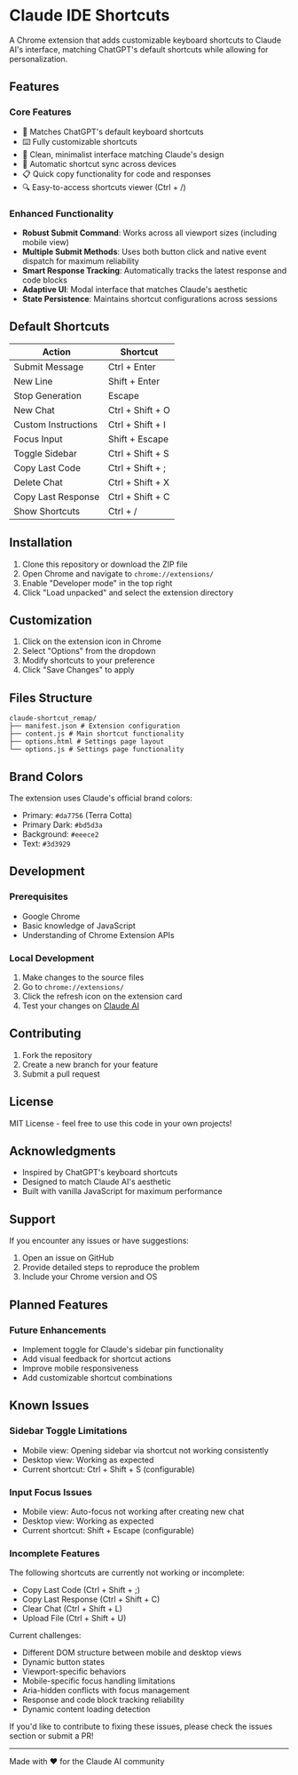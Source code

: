 # Claude IDE Shortcuts

A Chrome extension that adds customizable keyboard shortcuts to Claude AI's interface, matching ChatGPT's default shortcuts while allowing for personalization.

## Features

### Core Features
- 🎯 Matches ChatGPT's default keyboard shortcuts
- ⌨️ Fully customizable shortcuts
- 🎨 Clean, minimalist interface matching Claude's design
- 💾 Automatic shortcut sync across devices
- 📋 Quick copy functionality for code and responses
- 🔍 Easy-to-access shortcuts viewer (Ctrl + /)

### Enhanced Functionality
- **Robust Submit Command**: Works across all viewport sizes (including mobile view)
- **Multiple Submit Methods**: Uses both button click and native event dispatch for maximum reliability
- **Smart Response Tracking**: Automatically tracks the latest response and code blocks
- **Adaptive UI**: Modal interface that matches Claude's aesthetic
- **State Persistence**: Maintains shortcut configurations across sessions

## Default Shortcuts

| Action | Shortcut |
|--------|----------|
| Submit Message | Ctrl + Enter |
| New Line | Shift + Enter |
| Stop Generation | Escape |
| New Chat | Ctrl + Shift + O |
| Custom Instructions | Ctrl + Shift + I |
| Focus Input | Shift + Escape |
| Toggle Sidebar | Ctrl + Shift + S |
| Copy Last Code | Ctrl + Shift + ; |
| Delete Chat | Ctrl + Shift + X |
| Copy Last Response | Ctrl + Shift + C |
| Show Shortcuts | Ctrl + / |

## Installation

1. Clone this repository or download the ZIP file
2. Open Chrome and navigate to `chrome://extensions/`
3. Enable "Developer mode" in the top right
4. Click "Load unpacked" and select the extension directory

## Customization

1. Click on the extension icon in Chrome
2. Select "Options" from the dropdown
3. Modify shortcuts to your preference
4. Click "Save Changes" to apply

## Files Structure

```
claude-shortcut_remap/
├── manifest.json # Extension configuration
├── content.js # Main shortcut functionality
├── options.html # Settings page layout
└── options.js # Settings page functionality
```


## Brand Colors

The extension uses Claude's official brand colors:

- Primary: `#da7756` (Terra Cotta)
- Primary Dark: `#bd5d3a`
- Background: `#eeece2`
- Text: `#3d3929`

## Development

### Prerequisites

- Google Chrome
- Basic knowledge of JavaScript
- Understanding of Chrome Extension APIs

### Local Development

1. Make changes to the source files
2. Go to `chrome://extensions/`
3. Click the refresh icon on the extension card
4. Test your changes on [Claude AI](https://claude.ai)

## Contributing

1. Fork the repository
2. Create a new branch for your feature
3. Submit a pull request

## License

MIT License - feel free to use this code in your own projects!

## Acknowledgments

- Inspired by ChatGPT's keyboard shortcuts
- Designed to match Claude AI's aesthetic
- Built with vanilla JavaScript for maximum performance

## Support

If you encounter any issues or have suggestions:
1. Open an issue on GitHub
2. Provide detailed steps to reproduce the problem
3. Include your Chrome version and OS

## Planned Features

### Future Enhancements
- Implement toggle for Claude's sidebar pin functionality
- Add visual feedback for shortcut actions
- Improve mobile responsiveness
- Add customizable shortcut combinations

## Known Issues

### Sidebar Toggle Limitations
- Mobile view: Opening sidebar via shortcut not working consistently
- Desktop view: Working as expected
- Current shortcut: Ctrl + Shift + S (configurable)

### Input Focus Issues
- Mobile view: Auto-focus not working after creating new chat
- Desktop view: Working as expected
- Current shortcut: Shift + Escape (configurable)

### Incomplete Features
The following shortcuts are currently not working or incomplete:
- Copy Last Code (Ctrl + Shift + ;)
- Copy Last Response (Ctrl + Shift + C)
- Clear Chat (Ctrl + Shift + L)
- Upload File (Ctrl + Shift + U)

Current challenges:
- Different DOM structure between mobile and desktop views
- Dynamic button states
- Viewport-specific behaviors
- Mobile-specific focus handling limitations
- Aria-hidden conflicts with focus management
- Response and code block tracking reliability
- Dynamic content loading detection

If you'd like to contribute to fixing these issues, please check the issues section or submit a PR!

---

Made with ❤️ for the Claude AI community
